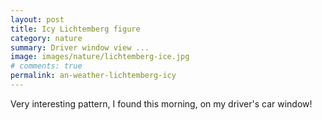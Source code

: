 ```yaml
---
layout: post
title: Icy Lichtemberg figure
category: nature
summary: Driver window view ... 
image: images/nature/lichtemberg-ice.jpg
# comments: true
permalink: an-weather-lichtemberg-icy
---
```


Very interesting pattern, I found this morning, on my driver's car window!
